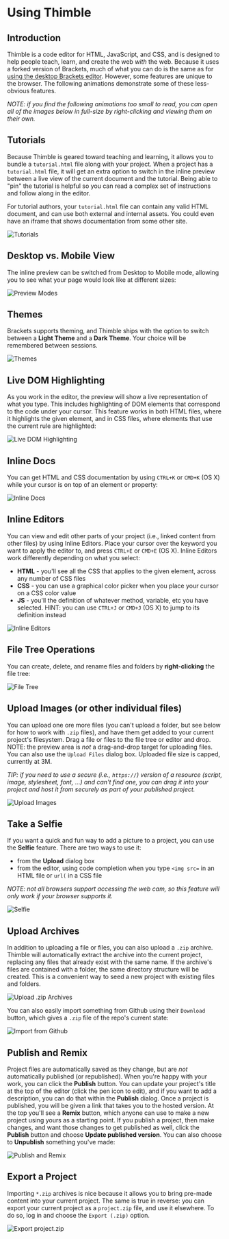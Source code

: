 # Using Thimble

## Introduction

Thimble is a code editor for HTML, JavaScript, and CSS, and is designed to help people 
teach, learn, and create the web *with* the web.  Because it uses a forked version
of Brackets, much of what you can do is the same as for [using the desktop Brackets editor](https://github.com/adobe/brackets/wiki/How-to-Use-Brackets).  However, some features are unique to the browser. The following animations demonstrate some of these less-obvious features.

*NOTE: if you find the following animations too small to read, you can open all of the images below in full-size by right-clicking and viewing them on their own.*

## Tutorials

Because Thimble is geared toward teaching and learning, it allows you to bundle a `tutorial.html` file
along with your project.  When a project has a `tutorial.html` file, it will get an extra option to switch
in the inline preview between a live view of the current document and the tutorial.  Being able to "pin"
the tutorial is helpful so you can read a complex set of instructions and follow along in the editor.

For tutorial authors, your `tutorial.html` file can contain any valid HTML document, and can use
both external and internal assets.  You could even have an iframe that shows documentation from some
other site. 

![Tutorials](https://raw.githubusercontent.com/wiki/mozilla/thimble.webmaker.org/tutorial.gif)

## Desktop vs. Mobile View

The inline preview can be switched from Desktop to Mobile mode, allowing you to see what your page would look
like at different sizes:

![Preview Modes](https://raw.githubusercontent.com/wiki/mozilla/thimble.webmaker.org/preview-modes.gif)

## Themes

Brackets supports theming, and Thimble ships with the option to switch between a **Light Theme** and a
**Dark Theme**.  Your choice will be remembered between sessions.

![Themes](https://raw.githubusercontent.com/wiki/mozilla/thimble.webmaker.org/theme.gif)

## Live DOM Highlighting

As you work in the editor, the preview will show a live representation of what you type. This includes
highlighting of DOM elements that correspond to the code under your cursor.  This feature works in
both HTML files, where it highlights the given element, and in CSS files, where elements that use the
current rule are highlighted:

![Live DOM Highlighting](https://raw.githubusercontent.com/wiki/mozilla/thimble.webmaker.org/dom-highlight.gif)

## Inline Docs

You can get HTML and CSS documentation by using `CTRL+K` or `CMD+K` (OS X) while your cursor is on top of an element or property:

![Inline Docs](https://raw.githubusercontent.com/wiki/mozilla/thimble.webmaker.org/inline-docs.gif)

## Inline Editors

You can view and edit other parts of your project (i.e., linked content from other files) by using Inline Editors.  Place your cursor over the keyword you want to apply the editor to, and press `CTRL+E` or `CMD+E` (OS X).  Inline Editors work differently depending on what you select:
* **HTML** - you'll see all the CSS that applies to the given element, across any number of CSS files
* **CSS** - you can use a graphical color picker when you place your cursor on a CSS color value
* **JS** - you'll the definition of whatever method, variable, etc you have selected.  HINT: you can use `CTRL+J` or `CMD+J` (OS X) to jump to its definition instead

![Inline Editors](https://raw.githubusercontent.com/wiki/mozilla/thimble.webmaker.org/inline-editors.gif)

## File Tree Operations

You can create, delete, and rename files and folders by **right-clicking** the file tree:

![File Tree](https://raw.githubusercontent.com/wiki/mozilla/thimble.webmaker.org/filetree.gif)

## Upload Images (or other individual files)

You can upload one ore more files (you can't upload a folder, but see below for how to work with `.zip` files), and have them get added to your current project's filesystem.  Drag a file or files to the file tree or editor and drop.  NOTE: the preview area is *not* a drag-and-drop target for uploading files.  You can also use the `Upload Files` dialog box.  Uploaded file size is capped, currently at 3M.

*TIP: if you need to use a secure (i.e., `https://`) version of a resource (script, image, stylesheet, font, ...) and can't find one, you can drag it into your project and host it from securely as part of your published project.*

![Upload Images](https://raw.githubusercontent.com/wiki/mozilla/thimble.webmaker.org/upload-images.gif)

## Take a Selfie

If you want a quick and fun way to add a picture to a project, you can use the **Selfie** feature.
There are two ways to use it:
* from the **Upload** dialog box
* from the editor, using code completion when you type `<img src=` in an HTML file or `url(` in a CSS file

*NOTE: not all browsers support accessing the web cam, so this feature will only work if your browser supports it.*

![Selfie](https://raw.githubusercontent.com/wiki/mozilla/thimble.webmaker.org/selfie.gif)

## Upload Archives

In addition to uploading a file or files, you can also upload a `.zip` archive.  Thimble will automatically
extract the archive into the current project, replacing any files that already exist with the same name.
If the archive's files are contained with a folder, the same directory structure will be created.  This is
a convenient way to seed a new project with existing files and folders.

![Upload .zip Archives](https://raw.githubusercontent.com/wiki/mozilla/thimble.webmaker.org/upload-archives.gif)

You can also easily import something from Github using their `Download` button, which gives a `.zip` file of the repo's current state:

![Import from Github](https://raw.githubusercontent.com/wiki/mozilla/thimble.webmaker.org/import-from-github.gif)

## Publish and Remix

Project files are automatically saved as they change, but are *not* automatically published (or republished).
When you're happy with your work, you can click the **Publish** button.  You can update your project's title
at the top of the editor (click the pen icon to edit), and if you want to add a description, you can do that
within the **Publish** dialog. Once a project is published, you will be given a link that takes you to the hosted
version.  At the top you'll see a **Remix** button, which anyone can use to make a new project using yours as
a starting point.  If you publish a project, then make changes, and want those changes to get published as well,
click the **Publish** button and choose **Update published version**.  You can also choose to **Unpublish** something you've made:

![Publish and Remix](https://raw.githubusercontent.com/wiki/mozilla/thimble.webmaker.org/publish-remix.gif)

## Export a Project

Importing `*.zip` archives is nice because it allows you to bring pre-made content into your current project.  The same is true in reverse: you can export your current project as a `project.zip` file, and use it elsewhere.  To do so, log in and choose the `Export (.zip)` option.

![Export project.zip](https://raw.githubusercontent.com/wiki/mozilla/thimble.webmaker.org/export.gif) 